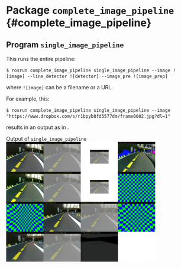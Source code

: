 # Package `complete_image_pipeline` {#complete_image_pipeline}

<move-here src="#complete_image_pipeline-autogenerated"/>


## Program `single_image_pipeline`

This runs the entire pipeline:

    $ rosrun complete_image_pipeline single_image_pipeline --image ![image] --line_detector ![detector] --image_pre ![image_prep]

where `![image]` can be a filename or a URL.

For example, this:

    $ rosrun complete_image_pipeline single_image_pipeline --image "https://www.dropbox.com/s/r1bpyb8fd5577dm/frame0002.jpg?dl=1"

results in an output as in [](#fig:output-frame2).

<div figure-id='fig:output-frame2'>
    <figcaption>Output of <code>single_image_pipeline</code></figcaption>
    <img src="frame2-all.jpg"  id='frame2-all'/>
</div>

<style>
#frame2-all {
    width: 80%;
}
</style>
